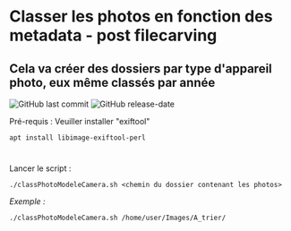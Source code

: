 # Classer les photos en fonction des metadata - post filecarving


## Cela va créer des dossiers par type d'appareil photo, eux même classés par année
![GitHub last commit](https://img.shields.io/github/last-commit/yakisyst3m/image_sort) ![GitHub release-date](https://img.shields.io/github/release-date/yakisyst3m/image_sort)

Pré-requis :
Veuiller installer "exiftool"
```
apt install libimage-exiftool-perl
```
#
Lancer le script :
```
./classPhotoModeleCamera.sh <chemin du dossier contenant les photos>
```
*Exemple :*
```
./classPhotoModeleCamera.sh /home/user/Images/A_trier/
```


